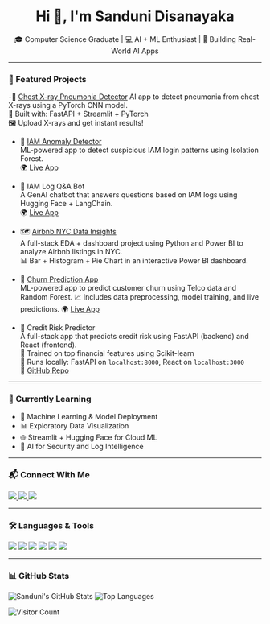 <h1 align="center">Hi 👋, I'm Sanduni Disanayaka</h1>
<p align="center">🎓 Computer Science Graduate | 💻 AI + ML Enthusiast | 🧠 Building Real-World AI Apps</p>

---

### 🚀 Featured Projects

 -🩻 [Chest X-ray Pneumonia Detector](https://github.com/SanduniDisanayakaCS/mlops-xray-app)
   AI app to detect pneumonia from chest X-rays using a PyTorch CNN model.  
   🧠 Built with: FastAPI + Streamlit + PyTorch  
   🖼️ Upload X-rays and get instant results!

- 🔐 [IAM Anomaly Detector](https://github.com/SanduniDisanayakaCS/IAM-Anomaly-Detector)  
  ML-powered app to detect suspicious IAM login patterns using Isolation Forest.  
  🌍 [Live App](https://iam-anomaly-detector-version-1.streamlit.app/)

- 📕 IAM Log Q&A Bot  
  A GenAI chatbot that answers questions based on IAM logs using Hugging Face + LangChain.  
  🌍 [Live App](https://iam-qna-frontend.vercel.app)
  
- 🗺️ [Airbnb NYC Data Insights](https://github.com/SanduniDisanayakaCS/airbnb-data-insights)  
   A full-stack EDA + dashboard project using Python and Power BI to analyze Airbnb listings in NYC.  
   📊 Bar + Histogram + Pie Chart in an interactive Power BI dashboard.

- 🔮 [ Churn Prediction App](https://github.com/SanduniDisanayakaCS/churn-prediction-api)  
ML-powered app to predict customer churn using Telco data and Random Forest.
📈 Includes data preprocessing, model training, and live predictions.
  🌍 [Live App](https://churn-prediction-api-cxkoo7ezenesva7zrr2nyd.streamlit.app/)

 - 🚦 Credit Risk Predictor  
A full-stack app that predicts credit risk using FastAPI (backend) and React (frontend).  
🧠 Trained on top financial features using Scikit-learn  
📍 Runs locally: FastAPI on `localhost:8000`, React on `localhost:3000`  
🔗 [GitHub Repo](https://github.com/SanduniDisanayakaCS/credit_risk_ml)




---

### 💼 Currently Learning

- 🤖 Machine Learning & Model Deployment
- 📊 Exploratory Data Visualization
- 🌐 Streamlit + Hugging Face for Cloud ML
- 🔐 AI for Security and Log Intelligence

---

### 📬 Connect With Me

<p align="left">
  <a href="mailto:sandunidisanayaka96@gmail.com">
    <img src="https://img.shields.io/badge/Email-%23D14836.svg?style=for-the-badge&logo=gmail&logoColor=white"/>
  </a>
  <a href="https://www.linkedin.com/in/sanduni-disanayaka-3073b1240/" target="_blank">
    <img src="https://img.shields.io/badge/LinkedIn-blue?style=for-the-badge&logo=linkedin&logoColor=white"/>
  </a>
  <a href="https://github.com/SanduniDisanayakaCS" target="_blank">
    <img src="https://img.shields.io/badge/GitHub-black?style=for-the-badge&logo=github&logoColor=white"/>
  </a>
</p>

---

### 🛠 Languages & Tools

<p align="left">
  <img src="https://img.shields.io/badge/Python-3670A0?style=for-the-badge&logo=python&logoColor=white"/>
  <img src="https://img.shields.io/badge/Streamlit-FF4B4B?style=for-the-badge&logo=streamlit&logoColor=white"/>
  <img src="https://img.shields.io/badge/HuggingFace-yellow?style=for-the-badge&logo=huggingface&logoColor=black"/>
  <img src="https://img.shields.io/badge/Jupyter-F37626?style=for-the-badge&logo=Jupyter&logoColor=white"/>
  <img src="https://img.shields.io/badge/LangChain-3E5F8A?style=for-the-badge&logo=chainlink&logoColor=white"/>
  <img src="https://img.shields.io/badge/Git-GitHub?style=for-the-badge&logo=github&logoColor=white"/>
</p>

---

### 📊 GitHub Stats

![Sanduni's GitHub Stats](https://github-readme-stats.vercel.app/api?username=SanduniDisanayakaCS&show_icons=true&theme=tokyonight)
![Top Languages](https://github-readme-stats.vercel.app/api/top-langs/?username=SanduniDisanayakaCS&layout=compact&theme=tokyonight)

![Visitor Count](https://komarev.com/ghpvc/?username=SanduniDisanayakaCS&label=Profile+Views&color=0e75b6&style=flat)
